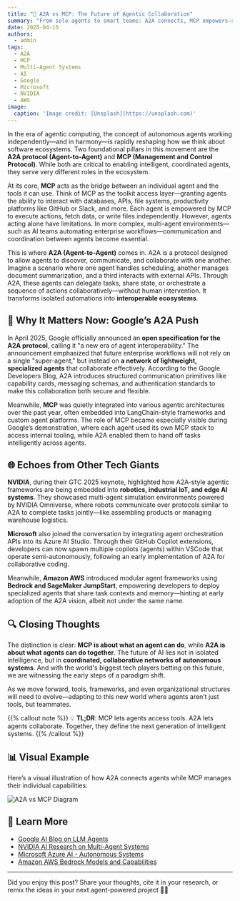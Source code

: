 ```yaml
---
title: "🤖 A2A vs MCP: The Future of Agentic Collaboration"
summary: "From solo agents to smart teams: A2A connects, MCP empowers—shaping the future of collaborative AI."
date: 2025-04-15
authors:
  - admin
tags:
  - A2A
  - MCP
  - Multi-Agent Systems
  - AI
  - Google
  - Microsoft
  - NVIDIA
  - AWS
image:
  caption: 'Image credit: [Unsplash](https://unsplash.com)'
---
```


In the era of agentic computing, the concept of autonomous agents working independently—and in harmony—is rapidly reshaping how we think about software ecosystems. Two foundational pillars in this movement are the **A2A protocol (Agent-to-Agent)** and **MCP (Management and Control Protocol)**. While both are critical to enabling intelligent, coordinated agents, they serve very different roles in the ecosystem.

At its core, **MCP** acts as the bridge between an individual agent and the tools it can use. Think of MCP as the toolkit access layer—granting agents the ability to interact with databases, APIs, file systems, productivity platforms like GitHub or Slack, and more. Each agent is empowered by MCP to execute actions, fetch data, or write files independently. However, agents acting alone have limitations. In more complex, multi-agent environments—such as AI teams automating enterprise workflows—communication and coordination between agents become essential.

This is where **A2A (Agent-to-Agent)** comes in. A2A is a protocol designed to allow agents to discover, communicate, and collaborate with one another. Imagine a scenario where one agent handles scheduling, another manages document summarization, and a third interacts with external APIs. Through A2A, these agents can delegate tasks, share state, or orchestrate a sequence of actions collaboratively—without human intervention. It transforms isolated automations into **interoperable ecosystems**.

## 🚀 Why It Matters Now: Google’s A2A Push

In April 2025, Google officially announced an **open specification for the A2A protocol**, calling it "a new era of agent interoperability." The announcement emphasized that future enterprise workflows will not rely on a single "super-agent," but instead on **a network of lightweight, specialized agents** that collaborate effectively. According to the Google Developers Blog, A2A introduces structured communication primitives like capability cards, messaging schemas, and authentication standards to make this collaboration both secure and flexible.

Meanwhile, **MCP** was quietly integrated into various agentic architectures over the past year, often embedded into LangChain-style frameworks and custom agent platforms. The role of MCP became especially visible during Google’s demonstration, where each agent used its own MCP stack to access internal tooling, while A2A enabled them to hand off tasks intelligently across agents.

## 🌐 Echoes from Other Tech Giants

**NVIDIA**, during their GTC 2025 keynote, highlighted how A2A-style agentic frameworks are being embedded into **robotics, industrial IoT, and edge AI systems**. They showcased multi-agent simulation environments powered by NVIDIA Omniverse, where robots communicate over protocols similar to A2A to complete tasks jointly—like assembling products or managing warehouse logistics.

**Microsoft** also joined the conversation by integrating agent orchestration APIs into its Azure AI Studio. Through their GitHub Copilot extensions, developers can now spawn multiple copilots (agents) within VSCode that operate semi-autonomously, following an early implementation of A2A for collaborative coding.

Meanwhile, **Amazon AWS** introduced modular agent frameworks using **Bedrock and SageMaker JumpStart**, empowering developers to deploy specialized agents that share task contexts and memory—hinting at early adoption of the A2A vision, albeit not under the same name.

## 🔍 Closing Thoughts

The distinction is clear: **MCP is about what an agent can do**, while **A2A is about what agents can do together**. The future of AI lies not in isolated intelligence, but in **coordinated, collaborative networks of autonomous systems**. And with the world's biggest tech players betting on this future, we are witnessing the early steps of a paradigm shift.

As we move forward, tools, frameworks, and even organizational structures will need to evolve—adapting to this new world where agents aren’t just tools, but teammates.

{{% callout note %}}
💡 **TL;DR**: MCP lets agents access tools. A2A lets agents collaborate. Together, they define the next generation of intelligent systems.
{{% /callout %}}

## 📊 Visual Example

Here’s a visual illustration of how A2A connects agents while MCP manages their individual capabilities:

![A2A vs MCP Diagram](images/a2a-vs-mcp-diagram.gif)

## 🔗 Learn More

- [Google AI Blog on LLM Agents](https://ai.googleblog.com/2023/05/introduction-to-large-language-model.html)
- [NVIDIA AI Research on Multi-Agent Systems](https://www.nvidia.com/en-us/research/ai-research/)
- [Microsoft Azure AI - Autonomous Systems](https://azure.microsoft.com/en-us/solutions/ai/autonomous-systems/)
- [Amazon AWS Bedrock Models and Capabilities](https://aws.amazon.com/bedrock/)

---

Did you enjoy this post? Share your thoughts, cite it in your research, or remix the ideas in your next agent-powered project 🤖✨
